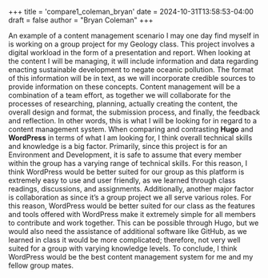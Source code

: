 +++
title = 'compare1_coleman_bryan'
date = 2024-10-31T13:58:53-04:00
draft = false
author = "Bryan Coleman"
+++

An example of a content management scenario I may one day find myself in is working on a group project for my Geology class. This project involves a digital workload in the form of a presentation and report. When looking at the content I will be managing, it will include information and data regarding enacting sustainable development to negate oceanic pollution. 
The format of this information will be in text, as we will incorporate credible sources to provide information on these concepts.  Content management will be a combination of a team effort, as together we will collaborate for the processes of researching, planning, actually creating the content, the overall design and format, the submission process, and finally, the feedback and reflection. In other words, this is what I will be looking for in regard to a content management system. 
When comparing and contrasting **Hugo** and **WordPress** in terms of what I am looking for, I think overall technical skills and knowledge is a big factor. Primarily, since this project is for an Environment and Development, it is safe to assume that every member within the group has a varying range of technical skills. For this reason, I think WordPress would be better suited for our group as this platform is extremely easy to use and user friendly, as we learned through class readings, discussions, and assignments. Additionally, another major factor is collaboration as since it’s a group project we all serve various roles. For this reason, WordPress would be better suited for our class as the features and tools offered with WordPress make it extremely simple for all members to contribute and work together. This can be possible through Hugo, but we would also need the assistance of additional software like GitHub, as we learned in class it would be more complicated; therefore, not very well suited for a group with varying knowledge levels.
To conclude, I think WordPress would be the best content management system for me and my fellow group mates. 

